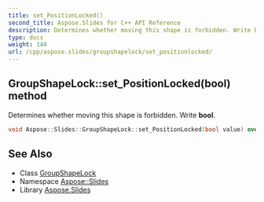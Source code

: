 ```yaml
---
title: set_PositionLocked()
second_title: Aspose.Slides for C++ API Reference
description: Determines whether moving this shape is forbidden. Write bool.
type: docs
weight: 144
url: /cpp/aspose.slides/groupshapelock/set_positionlocked/
---
```

## GroupShapeLock::set_PositionLocked(bool) method


Determines whether moving this shape is forbidden. Write **bool**.

```cpp
void Aspose::Slides::GroupShapeLock::set_PositionLocked(bool value) override
```

## See Also

* Class [GroupShapeLock](./)
* Namespace [Aspose::Slides](../)
* Library [Aspose.Slides](../../)